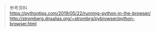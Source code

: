 > 参考资料  
> https://pythontips.com/2019/05/22/running-python-in-the-browser/  
> http://stromberg.dnsalias.org/~strombrg/pybrowser/python-browser.html  

